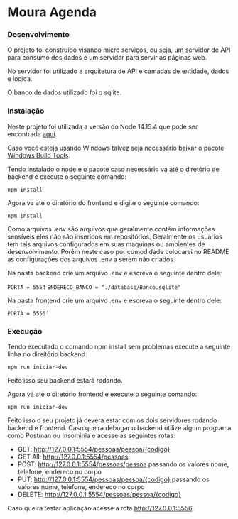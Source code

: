 # Moura Agenda

### Desenvolvimento

O projeto foi construído visando micro serviços, ou seja, um servidor de API para consumo dos dados e um servidor para servir as páginas web.

No servidor foi utilizado a arquitetura de API e camadas de entidade, dados e logica.

O banco de dados utilizado foi o sqlite.

### Instalação

Neste projeto foi utilizada a versão do Node 14.15.4 que pode ser encontrada [aqui](https://nodejs.org/dist/v14.15.4/node-v14.15.4-x64.msi).

Caso você esteja usando Windows talvez seja necessário baixar o pacote [Windows Build Tools](https://www.npmjs.com/package/windows-build-tools).

Tendo instalado o node e o pacote caso necessário va até o diretório de backend e execute o seguinte comando: 

`npm install`

Agora va até o diretório do frontend e digite o seguinte comando:

`npm install`

Como arquivos .env são arquivos que geralmente contém informações sensíveis eles não são inseridos em repositórios. Geralmente os usuários tem tais arquivos configurados em suas maquinas ou ambientes de desenvolvimento. Porém neste caso por comodidade colocarei no README as configurações dos arquivos .env a serem não criados.

Na pasta backend crie um arquivo .env e escreva o seguinte dentro dele: 

`PORTA = 5554`
`ENDERECO_BANCO = "./database/Banco.sqlite"`

Na pasta frontend crie um arquivo .env e escreva o seguinte dentro dele:

`PORTA = 5556'`

### Execução

Tendo executado o comando npm install sem problemas execute a seguinte linha no direitório backend:

`npm run iniciar-dev`

Feito isso seu backend estará rodando.

Agora vá até o diretório frontend e execute o seguinte comando:

`npm run iniciar-dev`

Feito isso o seu projeto já devera estar com os dois servidores rodando backend e frontend. Caso queira debugar o backend utilize algum programa como Postman ou Insominia e acesse as seguintes rotas: 

* GET: http://127.0.0.1:5554/pessoas/pessoa/{codigo}
* GET All: http://127.0.0.1:5554/pessoas
* POST: http://127.0.0.1:5554/pessoas/pessoa passando os valores nome, telefone, endereco no corpo
* PUT: http://127.0.0.1:5554/pessoas/pessoa/{codigo} passando os valores nome, telefone, endereco no corpo
* DELETE: http://127.0.0.1:5554/pessoas/pessoa/{codigo}

Caso queira testar aplicação acesse a rota http://127.0.0.1:5556.
